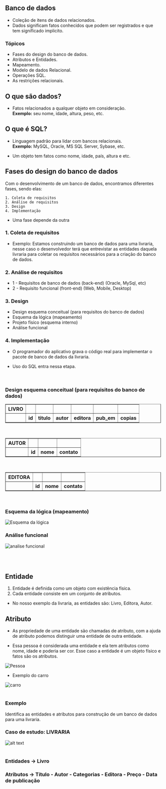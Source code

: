 ## Banco de dados 

- Coleção de itens de dados relacionados. <br>
- Dados significam fatos conhecidos que podem ser registrados e que tem significado implicito. <br>

### Tópicos 

- Fases do design do banco de dados. <br>
- Atributos e Entidades. <br>
- Mapeamento. <br>
- Modelo de dados Relacional. <br>
- Operações SQL. <br>
- As restrições relacionais. <br>

## O que são dados?

- Fatos relacionados a qualquer objeto em consideração. <br>
    __Exemplo:__ seu nome, idade, altura, peso, etc.

## O que é SQL? 

- Linguagem padrão para lidar com bancos relacionais. <br>
    __Exemplo:__ MySQL, Oracle, MS SQL Server, Sybase, etc. 


- Um objeto tem fatos como nome, idade, país, altura e etc.


## Fases do design do banco de dados

Com o desenvolvimento de um banco de dados, encontramos diferentes fases, sendo elas:

    1. Coleta de requisitos 
    2. Análise de requisitos 
    3. Design
    4. Implementação 

* Uma fase depende da outra 

### 1. Coleta de requisitos 

- Exemplo: Estamos construindo um banco de dados para uma livraria, nesse caso o desenvolvedor terá que entrevistar as entidades daquela livraria para coletar os requisitos necessários para a criação do banco de dados.

### 2. Análise de requisitos 

- 1 - Requisitos de banco de dados (back-end) (Oracle, MySql, etc)
- 2 - Requisito funcional (front-end) (Web, Mobile, Desktop)

### 3. Design

- Design esquema conceitual (para requisitos do banco de dados)
- Esquema da lógica (mapeamento)
- Projeto físico (esquema interno)
- Análise funcional 

### 4. Implementação

- O programador do aplicativo grava o código real para implementar o pacote de banco de dados da livraria.

- Uso do SQL entra nessa etapa. <br><br><br>

### Design esquema conceitual (para requisitos do banco de dados)

<table border="1">
    <thead>
        <tr>
            <th>LIVRO</th>
            <th></th>
            <th></th>
            <th></th>
            <th></th>
            <th></th>
            <th></th>
        </tr>
    </thead>
    <tbody>
        <tr>
            <th><b></b></th>
            <th>id</th>
            <th>titulo</th>
            <th>autor</th>
            <th>editora</th>
            <th>pub_em</th>
            <th>copias</th>
        </tr>
    </tbody>
</table><br>
<table border="1">
    <thead>
        <tr>
            <th>AUTOR</th>
            <th></th>
            <th></th>
            <th></th>
        </tr>
    </thead>
    <tbody>
        <tr>
            <th><b></b></th>
            <th>id</th>
            <th>nome</th>
            <th>contato</th>
        </tr>
    </tbody>
</table><br>
<table border="1">
    <thead>
        <tr>
            <th>EDITORA</th>
            <th></th>
            <th></th>
            <th></th>
        </tr>
    </thead>
    <tbody>
        <tr>
            <th><b></b></th>
            <th>id</th>
            <th>nome</th>
            <th>contato</th>
        </tr>
    </tbody>
</table><br>


### Esquema da lógica (mapeamento)

![Esquema da lógica](assets/EsquemaLogico.png)


### Análise funcional

![analise funcional](assets/AnaliseFuncional.png)

<br><br>

## Entidade

1.  Entidade é definida como um objeto com existência física.
2. Cada entidade consiste em um conjunto de atributos.<br>
- No nosso exemplo da livraria, as entidades são: Livro, Editora, Autor.

## Atributo 

- As propriedade de uma entidade são chamadas de atributo, com a ajuda de atributo podemos distinguir uma entidade de outra entidade.

- Essa pessoa é considerada uma entidade e ela tem atributos como nome, idade e poderia ser cor. Esse caso a entidade é um objeto físico e fatos são os atributos.

![Pessoa](image.png)

- Exemplo do carro 

![carro](image-1.png)
<br><br>

### Exemplo 
Identifica as entidades e atributos para construção de um banco de dados para uma livraria.

### Caso de estudo: LIVRARIA

![alt text](image-2.png)
<br><br>

### Entidades -> Livro
### Atributos -> Título - Autor - Categorias - Editora - Preço - Data de publicação
    